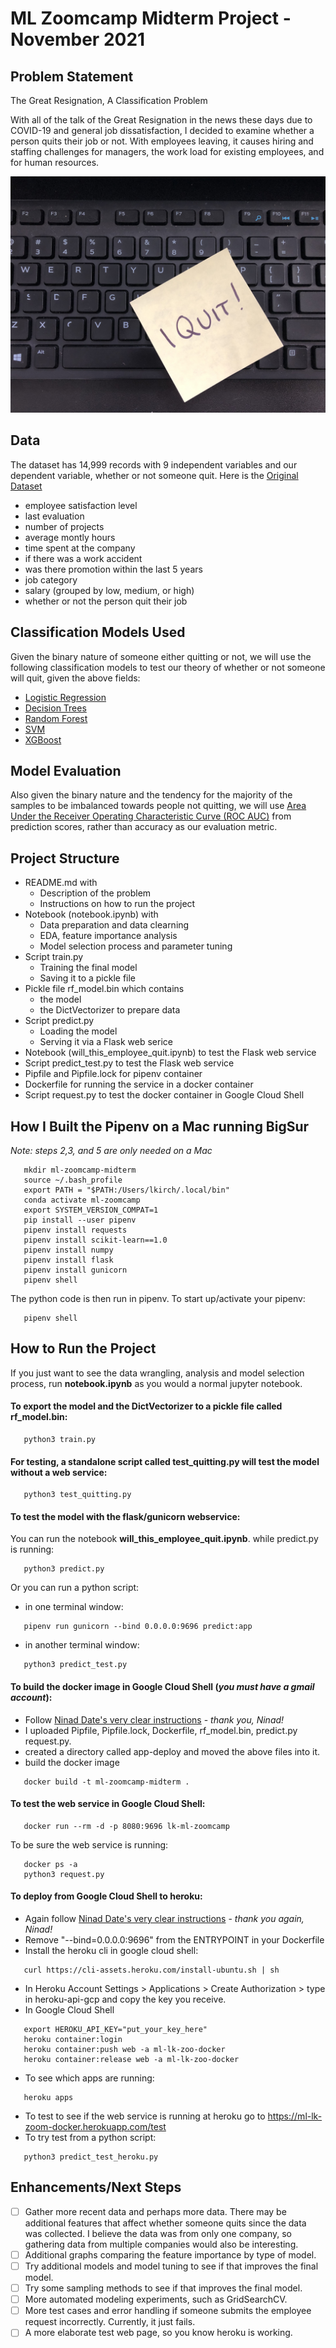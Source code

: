 # ML Zoomcamp Midterm Project - November 2021

## Problem Statement
The Great Resignation, A Classification Problem

With all of the talk of the Great Resignation in the news these days due to COVID-19 and general job dissatisfaction, I decided to examine whether a person quits their job or not. With employees leaving, it causes hiring and staffing challenges for managers, the work load for existing employees, and for human resources.

![I Quit](https://github.com/lkirch/ml-zoomcamp/blob/main/midterm/images/i-quit.jpeg)

## Data
The dataset has 14,999 records with 9 independent variables and our dependent variable, whether or not someone quit.  Here is the [Original Dataset](https://github.com/VincentTatan/PythonAnalytics/blob/master/Youtube/dataset/HR_comma_sep.csv)

*    employee satisfaction level
*    last evaluation
*    number of projects
*    average montly hours
*    time spent at the company
*    if there was a work accident
*    was there promotion within the last 5 years
*    job category
*    salary (grouped by low, medium, or high)
*    whether or not the person quit their job


## Classification Models Used
Given the binary nature of someone either quitting or not, we will use the following classification models to test our theory of whether or not someone will quit, given the above fields: 

*   [Logistic Regression](https://scikit-learn.org/stable/modules/generated/sklearn.linear_model.LogisticRegression.html)
*   [Decision Trees](https://scikit-learn.org/stable/modules/generated/sklearn.tree.DecisionTreeClassifier.html)
*   [Random Forest](https://scikit-learn.org/stable/modules/generated/sklearn.ensemble.RandomForestClassifier.html)
*   [SVM](https://scikit-learn.org/stable/modules/svm.html)
*   [XGBoost](https://xgboost.readthedocs.io/en/latest/python/index.html)

## Model Evaluation
Also given the binary nature and the tendency for the majority of the samples to be imbalanced towards people not quitting, we will use [Area Under the Receiver Operating Characteristic Curve (ROC AUC)](https://scikit-learn.org/stable/modules/generated/sklearn.metrics.roc_auc_score.html) from prediction scores, rather than accuracy as our evaluation metric.

## Project Structure

 * README.md with
      * Description of the problem
      * Instructions on how to run the project
 * Notebook (notebook.ipynb) with
      * Data preparation and data clearning
      * EDA, feature importance analysis
      * Model selection process and parameter tuning
 * Script train.py
      * Training the final model
      * Saving it to a pickle file
 * Pickle file rf_model.bin which contains
      * the model
      * the DictVectorizer to prepare data
 * Script predict.py
      * Loading the model
      * Serving it via a Flask web serice
 * Notebook (will_this_employee_quit.ipynb) to test the Flask web service
 * Script predict_test.py to test the Flask web service
 * Pipfile and Pipfile.lock for pipenv container
 * Dockerfile for running the service in a docker container
 * Script request.py to test the docker container in Google Cloud Shell
 


## How I Built the Pipenv on a Mac running BigSur
_Note: steps 2,3, and 5 are only needed on a Mac_
```
   mkdir ml-zoomcamp-midterm
   source ~/.bash_profile  
   export PATH = "$PATH:/Users/lkirch/.local/bin"
   conda activate ml-zoomcamp
   export SYSTEM_VERSION_COMPAT=1  
   pip install --user pipenv
   pipenv install requests
   pipenv install scikit-learn==1.0
   pipenv install numpy
   pipenv install flask
   pipenv install gunicorn
   pipenv shell
```

The python code is then run in pipenv.  To start up/activate your pipenv:
```
   pipenv shell
```

## How to Run the Project

If you just want to see the data wrangling, analysis and model selection process, run **notebook.ipynb** as you would a normal jupyter notebook.

#### To export the model and the DictVectorizer to a pickle file called rf_model.bin:
```
   python3 train.py
```

#### For testing, a standalone script called test_quitting.py will test the model without a web service:  
```
   python3 test_quitting.py
```

#### To test the model with the flask/gunicorn webservice:
You can run the notebook **will_this_employee_quit.ipynb**. while predict.py is running:
```
   python3 predict.py
```

Or you can run a python script:
   * in one terminal window:
```
   pipenv run gunicorn --bind 0.0.0.0:9696 predict:app 
```
   * in another terminal window:
```   
   python3 predict_test.py 
```

#### To build the docker image in Google Cloud Shell (_you must have a gmail account_):
   * Follow [Ninad Date's very clear instructions](https://github.com/nindate/ml-zoomcamp-exercises/blob/main/how-to-use-google-cloud-shell-for-docker.md) - _thank you, Ninad!_
   * I uploaded Pipfile, Pipfile.lock, Dockerfile, rf_model.bin, predict.py request.py.
   * created a directory called app-deploy and moved the above files into it.
   * build the docker image
```
   docker build -t ml-zoomcamp-midterm .
```   
   
   
#### To test the web service in Google Cloud Shell:
```
   docker run --rm -d -p 8080:9696 lk-ml-zoomcamp
```
To be sure the web service is running:
```
   docker ps -a
   python3 request.py
```

#### To deploy from Google Cloud Shell to heroku:
  * Again follow [Ninad Date's very clear instructions](https://github.com/nindate/ml-zoomcamp-exercises/blob/main/how-to-use-heroku.md) - _thank you again, Ninad!_
  * Remove "--bind=0.0.0.0:9696" from the ENTRYPOINT in your Dockerfile
  * Install the heroku cli in google cloud shell: 
```
   curl https://cli-assets.heroku.com/install-ubuntu.sh | sh  
```
  * In Heroku Account Settings > Applications > Create Authorization > type in heroku-api-gcp and copy the key you receive.
  * In Google Cloud Shell
```
   export HEROKU_API_KEY="put_your_key_here"
   heroku container:login
   heroku container:push web -a ml-lk-zoo-docker
   heroku container:release web -a ml-lk-zoo-docker
```
  * To see which apps are running:
```
   heroku apps
```
  * To test to see if the web service is running at heroku go to https://ml-lk-zoom-docker.herokuapp.com/test
  * To try test from a python script:
```
   python3 predict_test_heroku.py
```

## Enhancements/Next Steps

- [ ] Gather more recent data and perhaps more data.  There may be additional features that affect whether someone quits since the data was collected.  I believe the data was from only one company, so gathering data from multiple companies would also be interesting.
- [ ] Additional graphs comparing the feature importance by type of model.
- [ ] Try additional models and model tuning to see if that improves the final model.
- [ ] Try some sampling methods to see if that improves the final model.
- [ ] More automated modeling experiments, such as GridSearchCV.
- [ ] More test cases and error handling if someone submits the employee request incorrectly.  Currently, it just fails.
- [ ] A more elaborate test web page, so you know heroku is working.